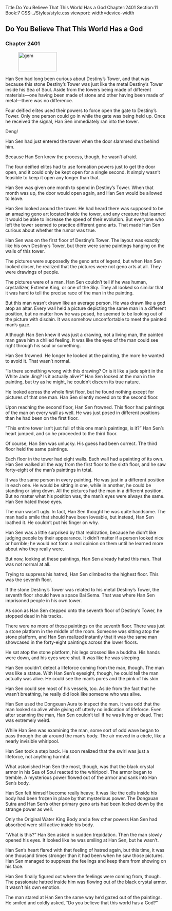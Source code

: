 Title:Do You Believe That This World Has a God 
Chapter:2401 
Section:11 
Book:7 
CSS:../Styles/style.css 
viewport: width=device-width
  
## Do You Believe That This World Has a God
### Chapter 2401
  
<figure>
	<img src="../Images/gem.gif" alt="gem" id="gem" width="120" height="60" />
</figure>
  

  
Han Sen had long been curious about Destiny’s Tower, and that was because this stone Destiny’s Tower was just like the metal Destiny’s Tower inside his Sea of Soul. Aside from the towers being made of different materials—one having been made of stone and other having been made of metal—there was no difference.

Four deified elites used their powers to force open the gate to Destiny’s Tower. Only one person could go in while the gate was being held up. Once he received the signal, Han Sen immediately ran into the tower.

Deng!

Han Sen had just entered the tower when the door slammed shut behind him.

Because Han Sen knew the process, though, he wasn’t afraid.

The four deified elites had to use formation powers just to get the door open, and it could only be kept open for a single second. It simply wasn’t feasible to keep it open any longer than that.

Han Sen was given one month to spend in Destiny’s Tower. When that month was up, the door would open again, and Han Sen would be allowed to leave.

Han Sen looked around the tower. He had heard there was supposed to be an amazing geno art located inside the tower, and any creature that learned it would be able to increase the speed of their evolution. But everyone who left the tower seemed to practice different geno arts. That made Han Sen curious about whether the rumor was true.

Han Sen was on the first floor of Destiny’s Tower. The layout was exactly like his own Destiny’s Tower, but there were some paintings hanging on the walls of this tower.

The pictures were supposedly the geno arts of legend, but when Han Sen looked closer, he realized that the pictures were not geno arts at all. They were drawings of people.

The pictures were of a man. Han Sen couldn’t tell if he was human, crystallizer, Extreme King, or one of the Sky. They all looked so similar that it was hard to tell the precise race of the man in the painting.

But this man wasn’t drawn like an average person. He was drawn like a god atop an altar. Every wall held a picture depicting the same man in a different position, but no matter how he was posed, he seemed to be looking out of the picture with disdain. It was somehow uncomfortable to meet the painted man’s gaze.

Although Han Sen knew it was just a drawing, not a living man, the painted man gave him a chilled feeling. It was like the eyes of the man could see right through his soul or something.

Han Sen frowned. He longer he looked at the painting, the more he wanted to avoid it. That wasn’t normal.

“Is there something wrong with this drawing? Or is it like a jade spirit in the White Jade Jing? Is it actually alive?” Han Sen looked at the man in the painting, but try as he might, he couldn’t discern its true nature.

He looked across the whole first floor, but he found nothing except for pictures of that one man. Han Sen silently moved on to the second floor.

Upon reaching the second floor, Han Sen frowned. This floor had paintings of the man on every wall as well. He was just posed in different positions than he had been on the first floor.

“This entire tower isn’t just full of this one man’s paintings, is it?” Han Sen’s heart jumped, and so he proceeded to the third floor.

Of course, Han Sen was unlucky. His guess had been correct. The third floor held the same paintings.

Each floor in the tower had eight walls. Each wall had a painting of its own. Han Sen walked all the way from the first floor to the sixth floor, and he saw forty-eight of the man’s paintings in total.

It was the same person in every painting. He was just in a different position in each one. He would be sitting in one, while in another, he could be standing or lying down. All the pictures had the man in a different position. But no matter what his position was, the man’s eyes were always the same. Han Sen hated those eyes.

The man wasn’t ugly. In fact, Han Sen thought he was quite handsome. The man had a smile that should have been loveable, but instead, Han Sen loathed it. He couldn’t put his finger on why.

Han Sen was a little surprised by that realization, because he didn’t like judging people by their appearance. It didn’t matter if a person looked nice or horrible; he would not form a real opinion on them until he learned more about who they really were.

But now, looking at these paintings, Han Sen already hated this man. That was not normal at all.

Trying to suppress his hatred, Han Sen climbed to the highest floor. This was the seventh floor.

If the stone Destiny’s Tower was related to his metal Destiny’s Tower, the seventh floor should have a space Bai Sema. That was where Han Sen imprisoned people in his own tower.

As soon as Han Sen stepped onto the seventh floor of Destiny’s Tower, he stopped dead in his tracks.

There were no more of those paintings on the seventh floor. There was just a stone platform in the middle of the room. Someone was sitting atop the stone platform, and Han Sen realized instantly that it was the same man showcased in the forty-eight paintings across the lower floors.

He sat atop the stone platform, his legs crossed like a buddha. His hands were down, and his eyes were shut. It was like he was sleeping.

Han Sen couldn’t detect a lifeforce coming from the man, though. The man was like a statue. With Han Sen’s eyesight, though, he could tell the man actually was alive. He could see the man’s pores and the pink of his skin.

Han Sen could see most of his vessels, too. Aside from the fact that he wasn’t breathing, he really did look like someone who was alive.

Han Sen used the Dongxuan Aura to inspect the man. It was odd that the man looked so alive while giving off utterly no indication of lifeforce. Even after scanning the man, Han Sen couldn’t tell if he was living or dead. That was extremely weird.

While Han Sen was examining the man, some sort of odd wave began to pass through the air around the man’s body. The air moved in a circle, like a nearly invisible whirlpool.

Han Sen took a step back. He soon realized that the swirl was just a lifeforce, not anything harmful.

What astonished Han Sen the most, though, was that the black crystal armor in his Sea of Soul reacted to the whirlpool. The armor began to tremble. A mysterious power flowed out of the armor and sank into Han Sen’s body.

Han Sen felt himself become really heavy. It was like the cells inside his body had been frozen in place by that mysterious power. The Dongxuan Sutra and Han Sen’s other primary geno arts had been locked down by the strange power as well.

Only the Original Water King Body and a few other powers Han Sen had absorbed were still active inside his body.

“What is this?” Han Sen asked in sudden trepidation. Then the man slowly opened his eyes. It looked like he was smiling at Han Sen, but he wasn’t.

Han Sen’s heart flared with that feeling of hatred again, but this time, it was one thousand times stronger than it had been when he saw those pictures. Han Sen managed to suppress the feelings and keep them from showing on his face.

Han Sen finally figured out where the feelings were coming from, though. The passionate hatred inside him was flowing out of the black crystal armor. It wasn’t his own emotion.

The man stared at Han Sen the same way he’d gazed out of the paintings. He smiled and coldly asked, “Do you believe that this world has a God?”